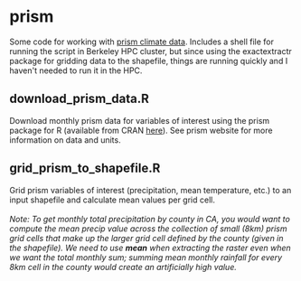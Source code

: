 # prism

Some code for working with [prism climate data](https://prism.oregonstate.edu/). Includes a shell file for running the script in Berkeley HPC cluster, but since using the exactextractr package for gridding data to the shapefile, things are running quickly and I haven't needed to run it in the HPC.

## download_prism_data.R 
Download monthly prism data for variables of interest using the prism package for R (available from CRAN [here](https://cran.r-project.org/web/packages/prism/index.html)). See prism website for more information on data and units. 

## grid_prism_to_shapefile.R 
Grid prism variables of interest (precipitation, mean temperature, etc.) to an input shapefile and calculate mean values per grid cell. <br><br> *Note: To get monthly total precipitation by county in CA, you would want to compute the mean precip value across the collection of small (8km) prism grid cells that make up the larger grid cell defined by the county (given in the shapefile). We need to use **mean** when extracting the raster even when we want the total monthly sum; summing mean monthly rainfall for every 8km cell in the county would create an artificially high value.*
